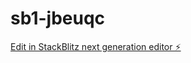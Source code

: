 # sb1-jbeuqc

[Edit in StackBlitz next generation editor ⚡️](https://stackblitz.com/~/github.com/gkrwrk/sb1-jbeuqc)